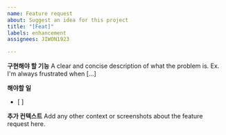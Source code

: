 ```yaml
---
name: Feature request
about: Suggest an idea for this project
title: "[Feat]"
labels: enhancement
assignees: JIWON1923

---
```


**구현해야 할 기능**
A clear and concise description of what the problem is. Ex. I'm always frustrated when [...]

**해야할 일**
- [ ]

**추가 컨텍스트**
Add any other context or screenshots about the feature request here.

